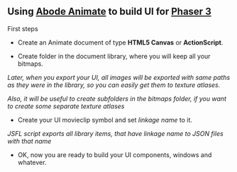 Using [Abode Animate](https://www.adobe.com/ru/products/animate.html) to build UI for [Phaser 3](http://phaser.io/)
------

First steps

* Create an Animate document of type **HTML5 Canvas** or **ActionScript**.

* Create folder in the document library, where you will keep all your bitmaps.

 
*Later, when you export your UI, all images will be exported with same paths as they were in the library, 
so you can easily get them to texture atlases.*  

*Also, it will be useful to create subfolders in the bitmaps folder, 
if you want to create some separate texture atlases*

* Create your UI movieclip symbol and set *linkage name* to it.
 
*JSFL script exports all library items, that have linkage name to JSON files with that name*

* OK, now you are ready to build your UI components, windows and whatever.